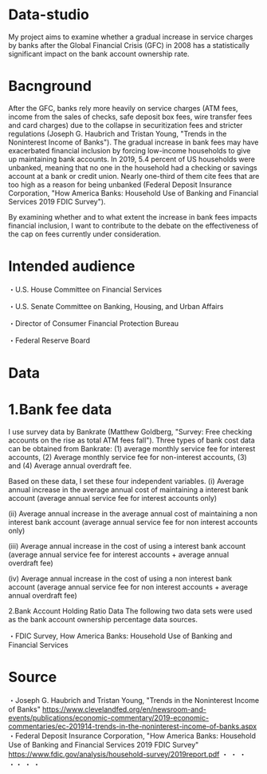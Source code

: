 # Data-studio
  My project aims to examine whether a gradual increase in service charges by banks after the Global Financial Crisis (GFC) in 2008 has a statistically significant impact on the bank account ownership rate.

# Bacnground
  After the GFC, banks rely more heavily on service charges (ATM fees, income from the sales of checks, safe deposit box fees, wire transfer fees and card charges) due to the collapse in securitization fees and stricter regulations (Joseph G. Haubrich and Tristan Young, "Trends in the Noninterest Income of Banks"). The gradual increase in bank fees may have exacerbated financial inclusion by forcing low-income households to give up maintaining bank accounts. In 2019, 5.4 percent of US households were unbanked, meaning that no one in the household had a checking or savings account at a bank or credit union. Nearly one-third of them cite fees that are too high as a reason for being unbanked (Federal Deposit Insurance Corporation, "How America Banks: Household Use of Banking and Financial Services 2019 FDIC Survey"). 


By examining whether and to what extent the increase in bank fees impacts financial inclusion, I want to contribute to the debate on the effectiveness of the cap on fees currently under consideration.

# Intended audience
・U.S. House Committee on Financial Services

・U.S. Senate Committee on Banking, Housing, and Urban Affairs

・Director of Consumer Financial Protection Bureau

・Federal Reserve Board

# Data
# 1.Bank fee data
I use survey data by Bankrate (Matthew Goldberg, "Survey: Free checking accounts on the rise as total ATM fees fall"). Three types of bank cost data can be obtained from Bankrate: (1) average monthly service fee for interest accounts, (2) Average monthly service fee for non-interest accounts, (3) and (4) Average annual overdraft fee.

Based on these data, I set these four independent variables.
(ⅰ) Average annual increase in the average annual cost of maintaining a interest bank account
(average annual service fee for interest accounts only)

(ⅱ) Average annual increase in the average annual cost of maintaining a non interest bank account
(average annual service fee for non interest accounts only)

(ⅲ) Average annual increase in the cost of using a interest bank account
(average annual service fee for interest accounts + average annual overdraft fee)

(ⅳ) Average annual increase in the cost of using a non interest bank account
(average annual service fee for non interest accounts + average annual overdraft fee)


2.Bank Account Holding Ratio Data
The following two data sets were used as the bank account ownership percentage data sources.

・FDIC Survey, How America Banks: Household Use of Banking and Financial Services

# Source
・Joseph G. Haubrich and Tristan Young, "Trends in the Noninterest Income of Banks"
https://www.clevelandfed.org/en/newsroom-and-events/publications/economic-commentary/2019-economic-commentaries/ec-201914-trends-in-the-noninterest-income-of-banks.aspx
・Federal Deposit Insurance Corporation, "How America Banks: Household Use of Banking and Financial Services 2019 FDIC Survey"
https://www.fdic.gov/analysis/household-survey/2019report.pdf
・
・
・
・・
・
・

